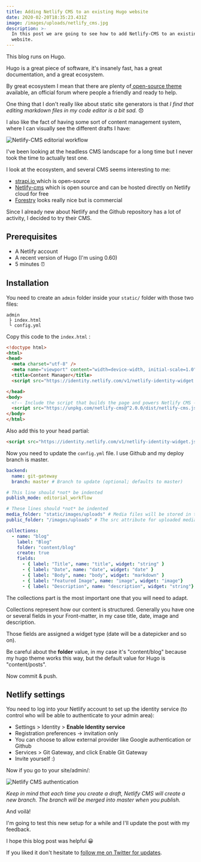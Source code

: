 ```yaml
---
title: Adding Netlify CMS to an existing Hugo website
date: 2020-02-20T18:35:23.431Z
image: /images/uploads/netlify_cms.jpg
description: >-
  In this post we are going to see how to add Netlify-CMS to an existing Hugo
  website.
---
```

This blog runs on Hugo. 

Hugo is a great piece of software, it's insanely fast, has a great documentation, and a great ecosystem.

By great ecosystem I mean that there are plenty of[ open-source theme](https://themes.gohugo.io/) available, an official forum where people a friendly and ready to help. 

One thing that I don't really like about static site generators is that *I find that editing markdown files in my code editor is a bit sad.* 😞

I also like the fact of having some sort of content management system, where I can visually see the different drafts I have: 

![Netlify-CMS editorial workflow](/images/uploads/editorial_workflow.png)

I've been looking at the headless CMS landscape for a long time but I never took the time to actually test one.

I look at the ecosystem, and several CMS seems interesting to me:

* [strapi.io ](https://github.com/strapi/strapi)which is open-source
* [Netlify-cms](https://github.com/netlify/netlify-cms) which is open source and can be hosted directly on Netlify cloud for free
* [Forestry](https://forestry.io/) looks really nice but is commercial 

Since I already new about Netlify and the Github repository has a lot of activity, I decided to try their CMS.

## Prerequisites

* A Netlify account
* A recent version of Hugo (I'm using 0.60)
* 5 minutes ⏰

## Installation

You need to create an `admin` folder inside your `static/` folder with those two files:

```x
admin
 ├ index.html
 └ config.yml
```

Copy this code to the `index.html` :

```html
<!doctype html>
<html>
<head>
  <meta charset="utf-8" />
  <meta name="viewport" content="width=device-width, initial-scale=1.0" />
  <title>Content Manager</title>
  <script src="https://identity.netlify.com/v1/netlify-identity-widget.js"></script>

</head>
<body>
  <!-- Include the script that builds the page and powers Netlify CMS -->
  <script src="https://unpkg.com/netlify-cms@^2.0.0/dist/netlify-cms.js"></script>
</body>
</html>
```

Also add this to your head partial: 

```html
<script src="https://identity.netlify.com/v1/netlify-identity-widget.js"></script>
```

Now you need to update the `config.yml` file. I use Github and my deploy branch is master.

```yaml
backend:
  name: git-gateway
  branch: master # Branch to update (optional; defaults to master)

# This line should *not* be indented
publish_mode: editorial_workflow

# These lines should *not* be indented
media_folder: "static/images/uploads" # Media files will be stored in the repo under static/images/uploads
public_folder: "/images/uploads" # The src attribute for uploaded media will begin with /images/uploads

collections:
  - name: "blog"
    label: "Blog"
    folder: "content/blog"
    create: true
    fields:
      - { label: "Title", name: "title", widget: "string" }
      - { label: "Date", name: "date", widget: "date" }
      - { label: "Body", name: "body", widget: "markdown" }
      - { label: "Featured Image", name: "image", widget: "image"}
      - { label: "Description", name: "description", widget: "string"}
```

The collections part is the most important one that you will need to adapt. 

Collections represent how our content is structured. Generally you have one or several fields in your Front-matter, in my case title, date, image and description. 

Those fields are assigned a widget type (date will be a datepicker and so on). 

Be careful about the **folder** value, in my case it's "content/blog" because my hugo theme works this way, but the default value for Hugo is "content/posts".

Now commit & push.

## Netlify settings

You need to log into your Netlify account to set up the identity service (to control who will be able to authenticate to your admin area):

* Settings > Identity > **Enable Identity service**
* Registration preferences -> invitation only 
* You can choose to allow external provider like Google authentication or Github
* Services > Git Gateway, and click Enable Git Gateway
* Invite yourself :)

Now if you go to your site/admin/: 

![Netlify CMS authentication](/images/uploads/netlify-cms-auth.png)

*Keep in mind that each time you create a draft, Netlify CMS will create a new branch. The branch will be merged into master when you publish.* 

And voilà! 

I'm going to test this new setup for a while and I'll update the post with my feedback.

I hope this blog post was helpful 😀 

If you liked it don't hesitate to [follow me on Twitter for updates](https://www.twitter.com/sahinkevin).
